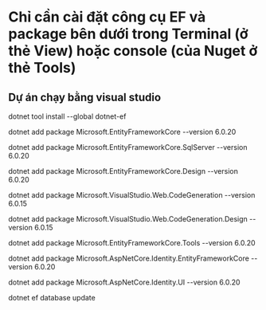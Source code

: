 # Chỉ cần cài đặt công cụ EF và package bên dưới trong Terminal (ở thẻ View) hoặc console (của Nuget ở thẻ Tools)
## Dự án chạy bằng visual studio

dotnet tool install --global dotnet-ef

dotnet add package Microsoft.EntityFrameworkCore --version 6.0.20

dotnet add package Microsoft.EntityFrameworkCore.SqlServer --version 6.0.20

dotnet add package Microsoft.EntityFrameworkCore.Design --version 6.0.20

dotnet add package Microsoft.VisualStudio.Web.CodeGeneration --version 6.0.15

dotnet add package Microsoft.VisualStudio.Web.CodeGeneration.Design --version 6.0.15

dotnet add package Microsoft.EntityFrameworkCore.Tools --version 6.0.20

dotnet add package Microsoft.AspNetCore.Identity.EntityFrameworkCore --version 6.0.20

dotnet add package Microsoft.AspNetCore.Identity.UI --version 6.0.20

dotnet ef database update
